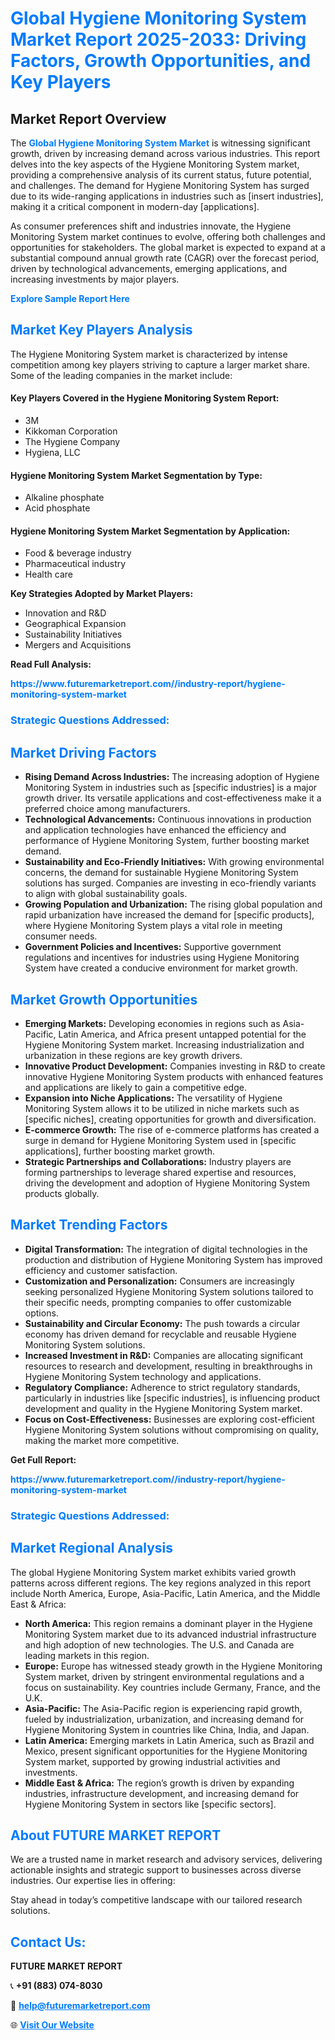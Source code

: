 <h1 style="color: #007BFF;">Global Hygiene Monitoring System Market Report 2025-2033: Driving Factors, Growth Opportunities, and Key Players</h1>

<section id="overview">
<h2>Market Report Overview</h2>
<p>The <a href="https://www.futuremarketreport.com//industry-report/hygiene-monitoring-system-market" style="color: #007BFF; text-decoration: none;"><strong>Global Hygiene Monitoring System Market</strong></a> is witnessing significant growth, driven by increasing demand across various industries. This report delves into the key aspects of the Hygiene Monitoring System market, providing a comprehensive analysis of its current status, future potential, and challenges. The demand for Hygiene Monitoring System has surged due to its wide-ranging applications in industries such as [insert industries], making it a critical component in modern-day [applications].</p>
<p>As consumer preferences shift and industries innovate, the Hygiene Monitoring System market continues to evolve, offering both challenges and opportunities for stakeholders. The global market is expected to expand at a substantial compound annual growth rate (CAGR) over the forecast period, driven by technological advancements, emerging applications, and increasing investments by major players.</p>
</section>

<section id="overview">
<p><a href="https://www.futuremarketreport.com//request-sample/reportId=91984" style="color: #007BFF; text-decoration: none;"><strong>Explore Sample Report Here</strong></a></p>
</section>

<section id="key-players">
<h2 style="color: #007BFF;">Market Key Players Analysis</h2>
<p>The Hygiene Monitoring System market is characterized by intense competition among key players striving to capture a larger market share. Some of the leading companies in the market include:</p>
<h4>Key Players Covered in the Hygiene Monitoring System Report:</h4>
<ul><li>3M</li><li>Kikkoman Corporation</li><li>The Hygiene Company</li><li>Hygiena, LLC</li></ul>
<h4>Hygiene Monitoring System Market Segmentation by Type:</h4>
<ul><li>Alkaline phosphate</li><li>Acid phosphate</li></ul>

<h4>Hygiene Monitoring System Market Segmentation by Application:</h4>
<ul><li>Food &amp; beverage industry</li><li>Pharmaceutical industry</li><li>Health care</li></ul>
<p><strong>Key Strategies Adopted by Market Players:</strong></p>
<ul>
<li>Innovation and R&D</li>
<li>Geographical Expansion</li>
<li>Sustainability Initiatives</li>
<li>Mergers and Acquisitions</li>
</ul>
</section>

<section>
<p><strong>Read Full Analysis: </strong></p><a href="https://www.futuremarketreport.com//industry-report/hygiene-monitoring-system-market" style="color: #007BFF; text-decoration: none;"><strong>https://www.futuremarketreport.com//industry-report/hygiene-monitoring-system-market</strong></a>
<h3 style="color: #007BFF;">Strategic Questions Addressed:</h3>
</section>

<section id="driving-factors">
<h2 style="color: #007BFF;">Market Driving Factors</h2>
<ul>
<li><strong>Rising Demand Across Industries:</strong> The increasing adoption of Hygiene Monitoring System in industries such as [specific industries] is a major growth driver. Its versatile applications and cost-effectiveness make it a preferred choice among manufacturers.</li>
<li><strong>Technological Advancements:</strong> Continuous innovations in production and application technologies have enhanced the efficiency and performance of Hygiene Monitoring System, further boosting market demand.</li>
<li><strong>Sustainability and Eco-Friendly Initiatives:</strong> With growing environmental concerns, the demand for sustainable Hygiene Monitoring System solutions has surged. Companies are investing in eco-friendly variants to align with global sustainability goals.</li>
<li><strong>Growing Population and Urbanization:</strong> The rising global population and rapid urbanization have increased the demand for [specific products], where Hygiene Monitoring System plays a vital role in meeting consumer needs.</li>
<li><strong>Government Policies and Incentives:</strong> Supportive government regulations and incentives for industries using Hygiene Monitoring System have created a conducive environment for market growth.</li>
</ul>
</section>

<section id="growth-opportunities">
<h2 style="color: #007BFF;">Market Growth Opportunities</h2>
<ul>
<li><strong>Emerging Markets:</strong> Developing economies in regions such as Asia-Pacific, Latin America, and Africa present untapped potential for the Hygiene Monitoring System market. Increasing industrialization and urbanization in these regions are key growth drivers.</li>
<li><strong>Innovative Product Development:</strong> Companies investing in R&D to create innovative Hygiene Monitoring System products with enhanced features and applications are likely to gain a competitive edge.</li>
<li><strong>Expansion into Niche Applications:</strong> The versatility of Hygiene Monitoring System allows it to be utilized in niche markets such as [specific niches], creating opportunities for growth and diversification.</li>
<li><strong>E-commerce Growth:</strong> The rise of e-commerce platforms has created a surge in demand for Hygiene Monitoring System used in [specific applications], further boosting market growth.</li>
<li><strong>Strategic Partnerships and Collaborations:</strong> Industry players are forming partnerships to leverage shared expertise and resources, driving the development and adoption of Hygiene Monitoring System products globally.</li>
</ul>
</section>

<section id="trending-factors">
<h2 style="color: #007BFF;">Market Trending Factors</h2>
<ul>
<li><strong>Digital Transformation:</strong> The integration of digital technologies in the production and distribution of Hygiene Monitoring System has improved efficiency and customer satisfaction.</li>
<li><strong>Customization and Personalization:</strong> Consumers are increasingly seeking personalized Hygiene Monitoring System solutions tailored to their specific needs, prompting companies to offer customizable options.</li>
<li><strong>Sustainability and Circular Economy:</strong> The push towards a circular economy has driven demand for recyclable and reusable Hygiene Monitoring System solutions.</li>
<li><strong>Increased Investment in R&D:</strong> Companies are allocating significant resources to research and development, resulting in breakthroughs in Hygiene Monitoring System technology and applications.</li>
<li><strong>Regulatory Compliance:</strong> Adherence to strict regulatory standards, particularly in industries like [specific industries], is influencing product development and quality in the Hygiene Monitoring System market.</li>
<li><strong>Focus on Cost-Effectiveness:</strong> Businesses are exploring cost-efficient Hygiene Monitoring System solutions without compromising on quality, making the market more competitive.</li>
</ul>
</section>

<section>
<p><strong>Get Full Report: </strong></p><a href="https://www.futuremarketreport.com//industry-report/hygiene-monitoring-system-market" style="color: #007BFF; text-decoration: none;"><strong>https://www.futuremarketreport.com//industry-report/hygiene-monitoring-system-market</strong></a>
<h3 style="color: #007BFF;">Strategic Questions Addressed:</h3>
</section>


<section id="regional-analysis">
<h2 style="color: #007BFF;">Market Regional Analysis</h2>
<p>The global Hygiene Monitoring System market exhibits varied growth patterns across different regions. The key regions analyzed in this report include North America, Europe, Asia-Pacific, Latin America, and the Middle East & Africa:</p>
<ul>
<li><strong>North America:</strong> This region remains a dominant player in the Hygiene Monitoring System market due to its advanced industrial infrastructure and high adoption of new technologies. The U.S. and Canada are leading markets in this region.</li>
<li><strong>Europe:</strong> Europe has witnessed steady growth in the Hygiene Monitoring System market, driven by stringent environmental regulations and a focus on sustainability. Key countries include Germany, France, and the U.K.</li>
<li><strong>Asia-Pacific:</strong> The Asia-Pacific region is experiencing rapid growth, fueled by industrialization, urbanization, and increasing demand for Hygiene Monitoring System in countries like China, India, and Japan.</li>
<li><strong>Latin America:</strong> Emerging markets in Latin America, such as Brazil and Mexico, present significant opportunities for the Hygiene Monitoring System market, supported by growing industrial activities and investments.</li>
<li><strong>Middle East & Africa:</strong> The region’s growth is driven by expanding industries, infrastructure development, and increasing demand for Hygiene Monitoring System in sectors like [specific sectors].</li>
</ul>
</section>

<footer>
<h2 style="color: #007BFF;">About FUTURE MARKET REPORT</h2>
<p>We are a trusted name in market research and advisory services, delivering actionable insights and strategic support to businesses across diverse industries. Our expertise lies in offering:</p>

<p>Stay ahead in today’s competitive landscape with our tailored research solutions.</p>

<h2 style="color: #007BFF;">Contact Us:</h2>
<p><strong>FUTURE MARKET REPORT</strong></p>
<p>📞 <strong>+91 (883) 074-8030</strong></p>
<p>📧 <strong><a href="mailto:help@futuremarketreport.com" style="color: #007BFF;">help@futuremarketreport.com</a></strong></p>
<p>🌐 <strong><a href="https://www.futuremarketreport.com/" style="color: #007BFF;">Visit Our Website</a></strong></p>
</footer>